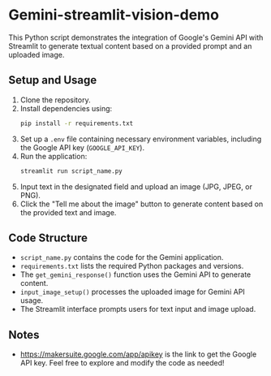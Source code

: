 # Gemini-streamlit-vision-demo 

This Python script demonstrates the integration of Google's Gemini API with Streamlit to generate textual content based on a provided prompt and an uploaded image.

## Setup and Usage
1. Clone the repository.
2. Install dependencies using:
    ```bash
    pip install -r requirements.txt
    ```
3. Set up a `.env` file containing necessary environment variables, including the Google API key (`GOOGLE_API_KEY`).
4. Run the application:
    ```bash
    streamlit run script_name.py
    ```
5. Input text in the designated field and upload an image (JPG, JPEG, or PNG).
6. Click the "Tell me about the image" button to generate content based on the provided text and image.

## Code Structure
- `script_name.py` contains the code for the Gemini application.
- `requirements.txt` lists the required Python packages and versions.
- The `get_gemini_response()` function uses the Gemini API to generate content.
- `input_image_setup()` processes the uploaded image for Gemini API usage.
- The Streamlit interface prompts users for text input and image upload.


## Notes
- https://makersuite.google.com/app/apikey is the link to get the Google API key.
Feel free to explore and modify the code as needed!
